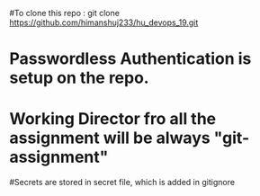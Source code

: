 #To clone this repo  : git clone https://github.com/himanshuj233/hu_devops_19.git

# Passwordless Authentication is setup on the repo.

# Working Director fro all the assignment will be always "git-assignment"

#Secrets are stored in secret file, which is added in gitignore  
